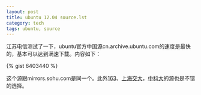 ```yaml
---
layout: post
title: ubuntu 12.04 source.lst
category: tech
tags: ubuntu, source
---
```

江苏电信测试了一下，ubuntu官方中国源cn.archive.ubuntu.com的速度是最快的，基本可以达到满速下载。内容如下：

{% gist 6403440 %}

这个源跟mirrors.sohu.com是同一个。此外[163](http://mirrors.163.com/)、[上海交大](http://ftp.sjtu.edu.cn/)，[中科大](http://mirrors.ustc.edu.cn/)的源也是不错的选择。

